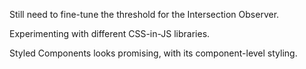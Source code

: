 Still need to fine-tune the threshold for the Intersection Observer.

Experimenting with different CSS-in-JS libraries.

Styled Components looks promising, with its component-level styling.